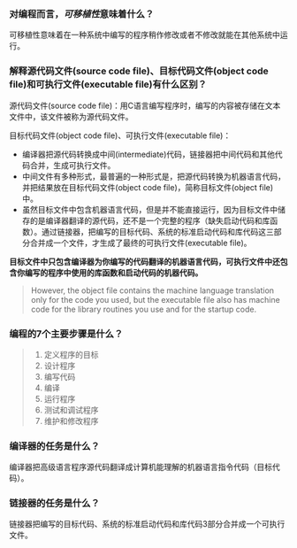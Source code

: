 ### 对编程而言，*可移植性*意味着什么？
可移植性意味着在一种系统中编写的程序稍作修改或者不修改就能在其他系统中运行。

### 解释源代码文件(source code file)、目标代码文件(object code file)和可执行文件(executable file)有什么区别？
源代码文件(source code file)：用C语言编写程序时，编写的内容被存储在文本文件中，该文件被称为源代码文件。

目标代码文件(object code file)、可执行文件(executable file)：
* 编译器把源代码转换成中间(intermediate)代码，链接器把中间代码和其他代码合并，生成可执行文件。  
* 中间文件有多种形式，最普遍的一种形式是，把源代码转换为机器语言代码，并把结果放在目标代码文件(object code file)，简称目标文件(object file)中。  
* 虽然目标文件中包含机器语言代码，但是并不能直接运行，因为目标文件中储存的是编译器翻译的源代码，还不是一个完整的程序（缺失启动代码和库函数）。通过链接器，把编写的目标代码、系统的标准启动代码和库代码这三部分合并成一个文件，才生成了最终的可执行文件(executable file)。

**目标文件中只包含编译器为你编写的代码翻译的机器语言代码，可执行文件中还包含你编写的程序中使用的库函数和启动代码的机器代码。**
>However, the object file contains the machine language translation only for the code you used, but
the executable file also has machine code for the library routines you use and for the startup code.

### 编程的7个主要步骤是什么？
> 1. 定义程序的目标
> 2. 设计程序
> 3. 编写代码
> 4. 编译
> 5. 运行程序
> 6. 测试和调试程序
> 7. 维护和修改程序

### 编译器的任务是什么？
编译器把高级语言程序源代码翻译成计算机能理解的机器语言指令代码（目标代码）。

### 链接器的任务是什么？
链接器把编写的目标代码、系统的标准启动代码和库代码3部分合并成一个可执行文件。
